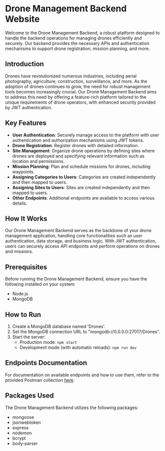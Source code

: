 # Drone Management Backend Website

Welcome to the Drone Management Backend, a robust platform designed to handle the backend operations for managing drones efficiently and securely. Our backend provides the necessary APIs and authentication mechanisms to support drone registration, mission planning, and more.

## Introduction

Drones have revolutionized numerous industries, including aerial photography, agriculture, construction, surveillance, and more. As the adoption of drones continues to grow, the need for robust management tools becomes increasingly crucial. Our Drone Management Backend aims to address this need by offering a feature-rich platform tailored to the unique requirements of drone operators, with enhanced security provided by JWT authentication.

## Key Features

- **User Authentication**: Securely manage access to the platform with user authentication and authorization mechanisms using JWT tokens.
- **Drone Registration**: Register drones with detailed information.
- **Site Management**: Organize drone operations by defining sites where drones are deployed and specifying relevant information such as location and permissions.
- **Mission Planning**: Plan and schedule missions for drones, including waypoints.
- **Assigning Categories to Users**: Categories are created independently and then mapped to users.
- **Assigning Sites to Users**: Sites are created independently and then mapped to users.
- **Other Endpoints**: Additional endpoints are available to access various details.

## How It Works

Our Drone Management Backend serves as the backbone of your drone management application, handling core functionalities such as user authentication, data storage, and business logic. With JWT authentication, users can securely access API endpoints and perform operations on drones and missions.

## Prerequisites

Before running the Drone Management Backend, ensure you have the following installed on your system:

- Node.js
- MongoDB

## How to Run

1. Create a MongoDB database named 'Drones'.
2. Set the MongoDB connection URL to "mongodb://0.0.0.0:27017/Drones".
3. Start the server:
   - Production mode: `npm start`
   - Development mode (with automatic reloads): `npm run dev`

## Endpoints Documentation

For documentation on available endpoints and how to use them, refer to the provided Postman collection [here](https://winter-eclipse-855295.postman.co/workspace/New-Team-Workspace~ebc78682-be6f-4ee5-a14b-b13b142779d2/collection/31076875-611e2c65-47ad-41a4-825b-cb05882b5936?action=share&creator=31076875).

## Packages Used

The Drone Management Backend utilizes the following packages:
- mongoose
- jsonwebtoken
- express
- nodemon
- bcrypt
- body-parser

